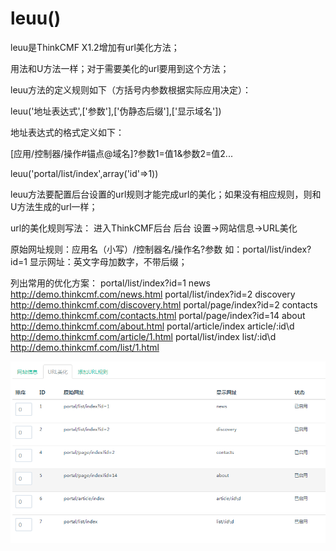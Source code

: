 # leuu()

leuu是ThinkCMF X1.2增加有url美化方法；

用法和U方法一样；对于需要美化的url要用到这个方法；



leuu方法的定义规则如下（方括号内参数根据实际应用决定）：

leuu('地址表达式',['参数'],['伪静态后缀'],['显示域名'])



地址表达式的格式定义如下：

[应用/控制器/操作#锚点@域名]?参数1=值1&参数2=值2...



leuu('portal/list/index',array('id'=>1)) 



leuu方法要配置后台设置的url规则才能完成url的美化；如果没有相应规则，则和U方法生成的url一样；



url的美化规则写法：
进入ThinkCMF后台
后台 设置->网站信息->URL美化

原始网址规则：应用名（小写）/控制器名/操作名?参数 如：portal/list/index?id=1
显示网址：英文字母加数字，不带后缀；

列出常用的优化方案：
portal/list/index?id=1 news http://demo.thinkcmf.com/news.html
portal/list/index?id=2 discovery http://demo.thinkcmf.com/discovery.html
portal/page/index?id=2 contacts http://demo.thinkcmf.com/contacts.html
portal/page/index?id=14 about http://demo.thinkcmf.com/about.html
portal/article/index article/:id\d http://demo.thinkcmf.com/article/1.html
portal/list/index list/:id\d http://demo.thinkcmf.com/list/1.html

![](../images/54857e9f9b316.png)